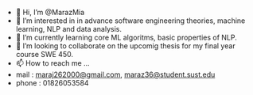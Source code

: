 - 👋 Hi, I’m @MarazMia
- 👀 I’m interested in in advance software engineering theories, machine learning, NLP and data analysis.
- 🌱 I’m currently learning core ML algoritms, basic properties of NLP.
- 💞️ I’m looking to collaborate on the upcomig thesis for my final year course SWE 450.
- 📫 How to reach me ...
- mail : maraj262000@gmail.com, maraz36@student.sust.edu
- phone : 01826053584

<!---
MarazMia/MarazMia is a ✨ special ✨ repository because its `README.md` (this file) appears on your GitHub profile.
You can click the Preview link to take a look at your changes.
--->
